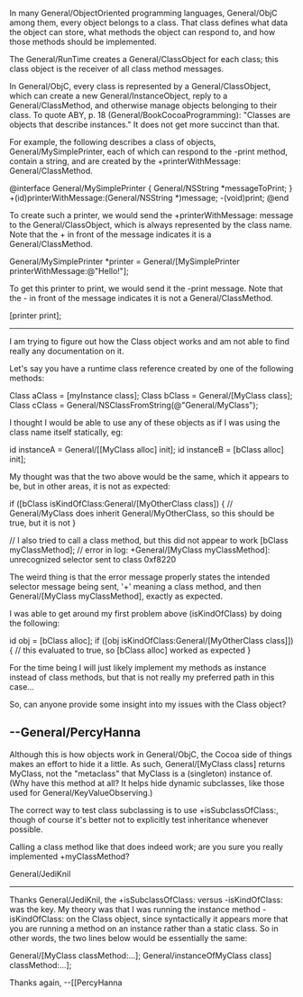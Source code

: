 

In many General/ObjectOriented programming languages, General/ObjC among them, every object belongs to a class. That class defines what data the object can store, what methods the object can respond to, and how those methods should be implemented.

The General/RunTime creates a General/ClassObject for each class; this class object is the receiver of all class method messages.

In General/ObjC, every class is represented by a General/ClassObject, which can create a new General/InstanceObject, reply to a General/ClassMethod, and otherwise manage objects belonging to their class. To quote ABY, p. 18 (General/BookCocoaProgramming): "Classes are objects that describe instances." It does not get more succinct than that.

For example, the following describes a class of objects, General/MySimplePrinter, each of which can respond to the -print method, contain a string, and are created by the +printerWithMessage: General/ClassMethod.

    
@interface General/MySimplePrinter
{
    General/NSString *messageToPrint;
}
+(id)printerWithMessage:(General/NSString *)message;
-(void)print;
@end


To create such a printer, we would send the +printerWithMessage: message to the General/ClassObject, which is always represented by the class name. Note that the + in front of the message indicates it is a General/ClassMethod.

    
General/MySimplePrinter *printer = General/[MySimplePrinter printerWithMessage:@"Hello!"];


To get this printer to print, we would send it the -print message. Note that the - in front of the message indicates it is not a General/ClassMethod.

    
[printer print];


----

I am trying to figure out how the Class object works and am not able to find really any documentation on it.

Let's say you have a runtime class reference created by one of the following methods:

    
Class aClass = [myInstance class];
Class bClass = General/[MyClass class];
Class cClass = General/NSClassFromString(@"General/MyClass");


I thought I would be able to use any of these objects as if I was using the class name itself statically, eg:

    
id instanceA = General/[[MyClass alloc] init];
id instanceB = [bClass alloc] init];


My thought was that the two above would be the same, which it appears to be, but in other areas, it is not as expected:

    
if ([bClass isKindOfClass:General/[MyOtherClass class]) {
    // General/MyClass does inherit General/MyOtherClass, so this should be true, but it is not
}

// I also tried to call a class method, but this did not appear to work
[bClass myClassMethod];
// error in log: +General/[MyClass myClassMethod]: unrecognized selector sent to class 0xf8220


The weird thing is that the error message properly states the intended selector message being sent, '+' meaning a class method, and then General/[MyClass myClassMethod], exactly as expected.

I was able to get around my first problem above (isKindOfClass) by doing the following:

    
id obj = [bClass alloc];
if ([obj isKindOfClass:General/[MyOtherClass class]]) {
    // this evaluated to true, so [bClass alloc] worked as expected
}


For the time being I will just likely implement my methods as instance instead of class methods, but that is not really my preferred path in this case...

So, can anyone provide some insight into my issues with the Class object?

--General/PercyHanna
----
Although this is how objects work in General/ObjC, the Cocoa side of things makes an effort to hide it a little. As such,     General/[MyClass class] returns M<nowiki/>yClass, not the "metaclass" that M<nowiki/>yClass is a (singleton) instance of. (Why have this method at all? It helps hide dynamic subclasses, like those used for General/KeyValueObserving.)

The correct way to test class subclassing is to use     +isSubclassOfClass:, though of course it's better not to explicitly test inheritance whenever possible.

Calling a class method like that does indeed work; are you sure you really implemented     +myClassMethod?

General/JediKnil

----

Thanks General/JediKnil, the     +isSubclassOfClass: versus     -isKindOfClass: was the key.  My theory was that I was running the instance method     -isKindOfClass: on the Class object, since syntactically it appears more that you are running a method on an instance rather than a static class.  So in other words, the two lines below would be essentially the same:

    
General/[MyClass classMethod:...];
General/instanceOfMyClass class] classMethod:...];


Thanks again,
--[[PercyHanna